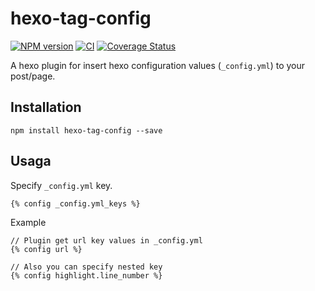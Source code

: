 # hexo-tag-config

[![NPM version](https://badge.fury.io/js/hexo-tag-config.svg)](https://www.npmjs.com/package/hexo-tag-config)
[![CI](https://github.com/yoshinorin/hexo-tag-config/actions/workflows/ci.yaml/badge.svg)](https://github.com/yoshinorin/hexo-tag-config/actions/workflows/ci.yaml) [![Coverage Status](https://coveralls.io/repos/github/yoshinorin/hexo-tag-config/badge.svg?branch=master)](https://coveralls.io/github/yoshinorin/hexo-tag-config?branch=master)

A hexo plugin for insert hexo configuration values (`_config.yml`) to your post/page.

## Installation

```
npm install hexo-tag-config --save
```

## Usaga

Specify `_config.yml` key.

```
{% config _config.yml_keys %}
```

Example

```
// Plugin get url key values in _config.yml
{% config url %}

// Also you can specify nested key
{% config highlight.line_number %}
```
